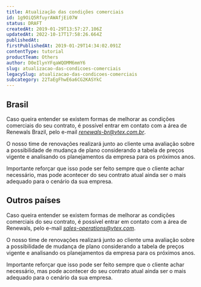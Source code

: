 ```yaml
---
title: Atualização das condições comerciais
id: 1g9OiQ5RfuyrAWAfjEi07W
status: DRAFT
createdAt: 2019-01-29T13:57:27.106Z
updatedAt: 2022-10-17T17:58:26.664Z
publishedAt: 
firstPublishedAt: 2019-01-29T14:34:02.091Z
contentType: tutorial
productTeam: Others
author: D0eIlynYFqaWQOMM6mmY6
slug: atualizacao-das-condicoes-comerciais
legacySlug: atualizacao-das-condicoes-comerciais
subcategory: 22TaEgFhwE6a6CG2KASYkC
---
```


## Brasil

Caso queira entender se existem formas de melhorar as condições comerciais do seu contrato, é possível entrar em contato com a área de Renewals Brazil, pelo e-mail *renewals-br@vtex.com.br*.

O nosso time de renovações realizará junto ao cliente uma avaliação sobre a possibilidade de mudança de plano considerando a tabela de preços vigente e analisando os planejamentos da empresa para os próximos anos.

Importante reforçar que isso pode ser feito sempre que o cliente achar necessário, mas pode acontecer do seu contrato atual ainda ser o mais adequado para o cenário da sua empresa.

## Outros países

Caso queira entender se existem formas de melhorar as condições comerciais do seu contrato, é possível entrar em contato com a área de Renewals, pelo e-mail  *sales-operations@vtex.com*.

O nosso time de renovações realizará junto ao cliente uma avaliação sobre a possibilidade de mudança de plano considerando a tabela de preços vigente e analisando os planejamentos da empresa para os próximos anos.

Importante reforçar que isso pode ser feito sempre que o cliente achar necessário, mas pode acontecer do seu contrato atual ainda ser o mais adequado para o cenário da sua empresa.
